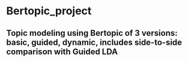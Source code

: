 # Bertopic_project
## Topic modeling using Bertopic of 3 versions: basic, guided, dynamic, includes side-to-side comparison with Guided LDA
